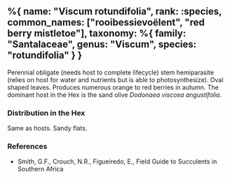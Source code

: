 %{
    name: "Viscum rotundifolia",
    rank: :species,
    common_names: ["rooibessievoëlent", "red berry mistletoe"],
    taxonomy: %{
        family: "Santalaceae",
        genus: "Viscum",
        species: "rotundifolia"
    }
}
---

Perennial obligate (needs host to complete lifecycle) stem hemiparasite (relies on host for water and nutrients but is able to photosynthesize). Oval shaped leaves. Produces numerous orange to red berries in autumn. The dominant host in the Hex is the sand olive *Dodonaea viscosa angustifolia*.

<!-- read more -->

### Distribution in the Hex

Same as hosts. Sandy flats.

### References

* Smith, G.F., Crouch, N.R., Figueiredo, E., Field Guide to Succulents in Southern Africa